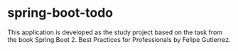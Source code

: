 # spring-boot-todo
This application is developed as the study project based on the task from the book Spring Boot 2. Best Practices for Professionals by Felipe Gutierrez.
